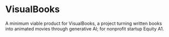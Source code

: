 # VisualBooks
A minimum viable product for VisualBooks, a project turning written books into animated movies through generative AI; for nonprofit startup Equity A1.
